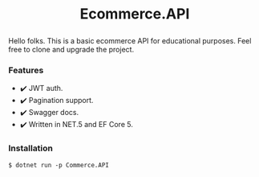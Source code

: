 
<h1 align="center">
  <p align="center">Ecommerce.API</p>
</h1>

Hello folks. This is a basic ecommerce API for educational purposes. Feel free to clone and upgrade the project.

### Features


* ✔️ JWT auth.
* ✔️ Pagination support.
* ✔️ Swagger docs.
* ✔️ Written in NET.5 and EF Core 5.

### Installation

```
$ dotnet run -p Commerce.API
```
